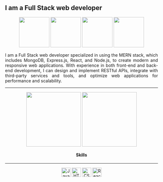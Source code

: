 ## I am a Full Stack web developer 

<p align="center">   <img src="https://cdn.worldvectorlogo.com/logos/mongodb-icon-1.svg" width="100" />   <img src="https://wsofter.ru/wp-content/uploads/2017/12/node-express.png" width="100" />    <img src="https://cdn.worldvectorlogo.com/logos/react-2.svg" width="100" />   <img src="https://cdn.worldvectorlogo.com/logos/nodejs-icon.svg" width="100" /> </p>

 <p align="justify">I am a Full Stack web developer specialized in using the MERN stack, which includes MongoDB, Express.js, React, and Node.js, to create modern and responsive web applications. With experience in both front-end and back-end development, I can design and implement RESTful APIs, integrate with third-party services and tools, and optimize web applications for performance and scalability.</p>
<div align="center">

 ---
<div align="center">
  <img align="center" src="https://github-readme-stats.vercel.app/api?username=brokax&show_icons=true&theme=transparent&hide_progress=true&layout=compact" height="180px  width="45%" />
  <img align="center" src="https://github-readme-stats.vercel.app/api/top-langs/?username=brokax&theme=transparent&hide=shell&layout=compact" height="180px width="45%" />
</div> 

#### Skills
 ___

<div align="center">
  <img src="https://img.icons8.com/color/48/000000/javascript--v1.png" alt="JavaScript" title="JavaScript" width="30" height="30"/>
  <img src="https://img.icons8.com/color/48/000000/html-5--v1.png" alt="HTML5" title="HTML5" width="30" height="30"/>
  <img src="https://img.icons8.com/color/48/000000/css3.png" alt="CSS3" title="CSS3" width="30" height="30"/>
  <img src="https://img.icons8.com/color/48/000000/react-native.png" alt="React" title="React" width="30" height="30"/>
</div>
